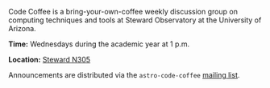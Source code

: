 Code Coffee is a bring-your-own-coffee weekly discussion group on computing techniques and tools at Steward Observatory at the University of Arizona.

**Time:** Wednesdays during the academic year at 1 p.m.

**Location:** [Steward N305](https://maps.arizona.edu/room/?room=N305&bldg=0065.02)

Announcements are distributed via the `astro-code-coffee` [mailing list](https://list.arizona.edu/sympa/info/astro-code-coffee).
